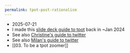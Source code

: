 ```yaml
---
permalink: tpot-post-rationalism
---
```


- 2025-07-21 
- I made this [slide deck guide to tpot](https://docs.google.com/presentation/d/1GORGyGXHnXKg16J26YqxxMr8TqTzxxVzUcpJZWUAxuI/edit?slide=id.p#slide=id.p) back in ~Jan 2024
- See also [Christine's guide to twitter](https://docs.google.com/document/d/1Bd3PfKDL9pOM7YoxGbRBwO_qOWh6B7u5170Xw8VyK6s/edit?tab=t.0#heading=h.ajgdt9ncvzx7)
- See also [Milan's guide to twitter](https://www.flightfromperfection.com/getting-started-with-tpot.html)
- [[03. To be a tpot zoomer]]